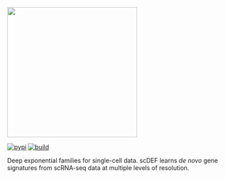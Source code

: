 <div align="left">
  <img src="https://github.com/cbg-ethz/scDEF/raw/main/figures/scdef.png", width="300px">
</div>
<p></p>

[![pypi](https://img.shields.io/pypi/v/scdef.svg?style=flat)](https://pypi.python.org/pypi/scdef)
[![build](https://github.com/cbg-ethz/scDEF/actions/workflows/main.yaml/badge.svg)](https://github.com/cbg-ethz/scDEF/actions/workflows/main.yaml) 

Deep exponential families for single-cell data. scDEF learns *de novo* gene signatures from scRNA-seq data at multiple levels of resolution.
